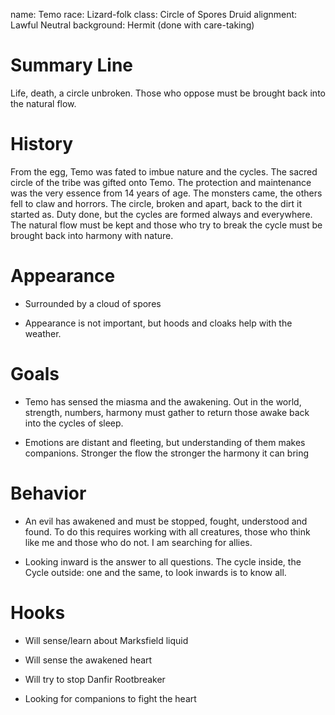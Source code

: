 name: Temo
race: Lizard-folk
class: Circle of Spores Druid
alignment: Lawful Neutral
background: Hermit (done with care-taking)

# Summary Line

Life, death, a circle unbroken. Those who oppose must be brought back into the natural flow.

# History

From the egg, Temo was fated to imbue nature and the cycles. The sacred circle of the tribe was gifted onto Temo. The protection and maintenance was the very essence from 14 years of age. The monsters came, the others fell to claw and horrors. The circle, broken and apart, back to the dirt it started as. Duty done, but the cycles are formed always and everywhere. The natural flow must be kept and those who try to break the cycle must be brought back into harmony with nature.

# Appearance

- Surrounded by a cloud of spores

- Appearance is not important, but hoods and cloaks help with the weather.

# Goals

- Temo has sensed the miasma and the awakening. Out in the world, strength, numbers, harmony must gather to return those awake back into the cycles of sleep.

- Emotions are distant and fleeting, but understanding of them makes companions. Stronger the flow the stronger the harmony it can bring

# Behavior

- An evil has awakened and must be stopped, fought, understood and found. To do this requires working with all creatures, those who think like me and those who do not. I am searching for allies.

- Looking inward is the answer to all questions. The cycle inside, the Cycle outside: one and the same, to look inwards is to know all.

# Hooks

- Will sense/learn about Marksfield liquid

- Will sense the awakened heart

- Will try to stop Danfir Rootbreaker

- Looking for companions to fight the heart


<!--  LocalWords:  Temo Marksfield Danfir Rootbreaker
 -->
